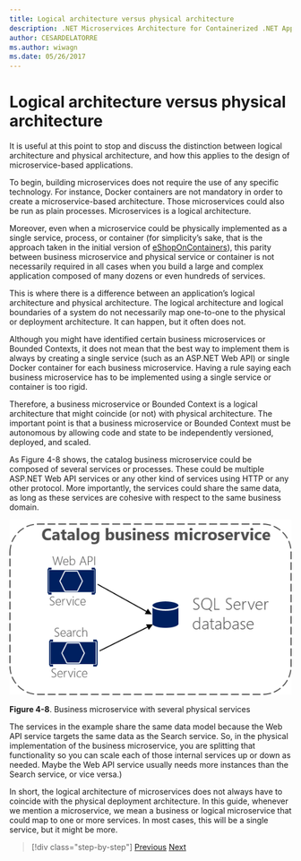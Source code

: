```yaml
---
title: Logical architecture versus physical architecture
description: .NET Microservices Architecture for Containerized .NET Applications | Logical architecture versus physical architecture
author: CESARDELATORRE
ms.author: wiwagn
ms.date: 05/26/2017
---
```

# Logical architecture versus physical architecture

It is useful at this point to stop and discuss the distinction between logical architecture and physical architecture, and how this applies to the design of microservice-based applications.

To begin, building microservices does not require the use of any specific technology. For instance, Docker containers are not mandatory in order to create a microservice-based architecture. Those microservices could also be run as plain processes. Microservices is a logical architecture.

Moreover, even when a microservice could be physically implemented as a single service, process, or container (for simplicity’s sake, that is the approach taken in the initial version of [eShopOnContainers](http://aka.ms/MicroservicesArchitecture)), this parity between business microservice and physical service or container is not necessarily required in all cases when you build a large and complex application composed of many dozens or even hundreds of services.

This is where there is a difference between an application’s logical architecture and physical architecture. The logical architecture and logical boundaries of a system do not necessarily map one-to-one to the physical or deployment architecture. It can happen, but it often does not.

Although you might have identified certain business microservices or Bounded Contexts, it does not mean that the best way to implement them is always by creating a single service (such as an ASP.NET Web API) or single Docker container for each business microservice. Having a rule saying each business microservice has to be implemented using a single service or container is too rigid.

Therefore, a business microservice or Bounded Context is a logical architecture that might coincide (or not) with physical architecture. The important point is that a business microservice or Bounded Context must be autonomous by allowing code and state to be independently versioned, deployed, and scaled.

As Figure 4-8 shows, the catalog business microservice could be composed of several services or processes. These could be multiple ASP.NET Web API services or any other kind of services using HTTP or any other protocol. More importantly, the services could share the same data, as long as these services are cohesive with respect to the same business domain.

![](./media/image8.png)

**Figure 4-8**. Business microservice with several physical services

The services in the example share the same data model because the Web API service targets the same data as the Search service. So, in the physical implementation of the business microservice, you are splitting that functionality so you can scale each of those internal services up or down as needed. Maybe the Web API service usually needs more instances than the Search service, or vice versa.)

In short, the logical architecture of microservices does not always have to coincide with the physical deployment architecture. In this guide, whenever we mention a microservice, we mean a business or logical microservice that could map to one or more services. In most cases, this will be a single service, but it might be more.


>[!div class="step-by-step"]
[Previous](data-sovereignty-per-microservice.md)
[Next](distributed-data-management.md)
